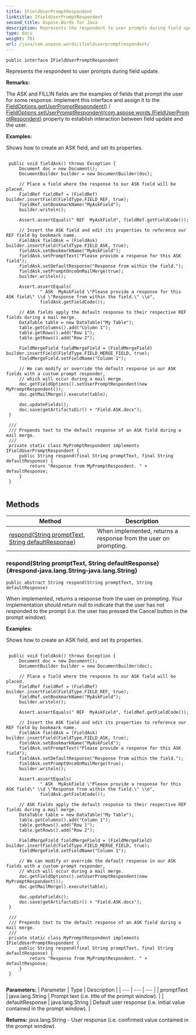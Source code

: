 ```yaml
---
title: IFieldUserPromptRespondent
linktitle: IFieldUserPromptRespondent
second_title: Aspose.Words for Java
description: Represents the respondent to user prompts during field update in Java.
type: docs
weight: 701
url: /java/com.aspose.words/ifielduserpromptrespondent/
---
```

```
public interface IFieldUserPromptRespondent
```

Represents the respondent to user prompts during field update.

 **Remarks:** 

The ASK and FILLIN fields are the examples of fields that prompt the user for some response. Implement this interface and assign it to the [FieldOptions.getUserPromptRespondent()](../../com.aspose.words/fieldoptions/\#getUserPromptRespondent) / [FieldOptions.setUserPromptRespondent(com.aspose.words.IFieldUserPromptRespondent)](../../com.aspose.words/fieldoptions/\#setUserPromptRespondent-com.aspose.words.IFieldUserPromptRespondent) property to establish interaction between field update and the user.

 **Examples:** 

Shows how to create an ASK field, and set its properties.

```

 public void fieldAsk() throws Exception {
     Document doc = new Document();
     DocumentBuilder builder = new DocumentBuilder(doc);

     // Place a field where the response to our ASK field will be placed.
     FieldRef fieldRef = (FieldRef) builder.insertField(FieldType.FIELD_REF, true);
     fieldRef.setBookmarkName("MyAskField");
     builder.writeln();

     Assert.assertEquals(" REF  MyAskField", fieldRef.getFieldCode());

     // Insert the ASK field and edit its properties to reference our REF field by bookmark name.
     FieldAsk fieldAsk = (FieldAsk) builder.insertField(FieldType.FIELD_ASK, true);
     fieldAsk.setBookmarkName("MyAskField");
     fieldAsk.setPromptText("Please provide a response for this ASK field");
     fieldAsk.setDefaultResponse("Response from within the field.");
     fieldAsk.setPromptOnceOnMailMerge(true);
     builder.writeln();

     Assert.assertEquals(
             " ASK  MyAskField \"Please provide a response for this ASK field\" \\d \"Response from within the field.\" \\o",
             fieldAsk.getFieldCode());

     // ASK fields apply the default response to their respective REF fields during a mail merge.
     DataTable table = new DataTable("My Table");
     table.getColumns().add("Column 1");
     table.getRows().add("Row 1");
     table.getRows().add("Row 2");

     FieldMergeField fieldMergeField = (FieldMergeField) builder.insertField(FieldType.FIELD_MERGE_FIELD, true);
     fieldMergeField.setFieldName("Column 1");

     // We can modify or override the default response in our ASK fields with a custom prompt responder,
     // which will occur during a mail merge.
     doc.getFieldOptions().setUserPromptRespondent(new MyPromptRespondent());
     doc.getMailMerge().execute(table);

     doc.updateFields();
     doc.save(getArtifactsDir() + "Field.ASK.docx");
 }

 /// 
 /// Prepends text to the default response of an ASK field during a mail merge.
 /// 
 private static class MyPromptRespondent implements IFieldUserPromptRespondent {
     public String respond(final String promptText, final String defaultResponse) {
         return "Response from MyPromptRespondent. " + defaultResponse;
     }
 }
 
```
## Methods

| Method | Description |
| --- | --- |
| [respond(String promptText, String defaultResponse)](#respond-java.lang.String-java.lang.String) | When implemented, returns a response from the user on prompting. |
### respond(String promptText, String defaultResponse) {#respond-java.lang.String-java.lang.String}
```
public abstract String respond(String promptText, String defaultResponse)
```


When implemented, returns a response from the user on prompting. Your implementation should return  null  to indicate that the user has not responded to the prompt (i.e. the user has pressed the Cancel button in the prompt window).

 **Examples:** 

Shows how to create an ASK field, and set its properties.

```

 public void fieldAsk() throws Exception {
     Document doc = new Document();
     DocumentBuilder builder = new DocumentBuilder(doc);

     // Place a field where the response to our ASK field will be placed.
     FieldRef fieldRef = (FieldRef) builder.insertField(FieldType.FIELD_REF, true);
     fieldRef.setBookmarkName("MyAskField");
     builder.writeln();

     Assert.assertEquals(" REF  MyAskField", fieldRef.getFieldCode());

     // Insert the ASK field and edit its properties to reference our REF field by bookmark name.
     FieldAsk fieldAsk = (FieldAsk) builder.insertField(FieldType.FIELD_ASK, true);
     fieldAsk.setBookmarkName("MyAskField");
     fieldAsk.setPromptText("Please provide a response for this ASK field");
     fieldAsk.setDefaultResponse("Response from within the field.");
     fieldAsk.setPromptOnceOnMailMerge(true);
     builder.writeln();

     Assert.assertEquals(
             " ASK  MyAskField \"Please provide a response for this ASK field\" \\d \"Response from within the field.\" \\o",
             fieldAsk.getFieldCode());

     // ASK fields apply the default response to their respective REF fields during a mail merge.
     DataTable table = new DataTable("My Table");
     table.getColumns().add("Column 1");
     table.getRows().add("Row 1");
     table.getRows().add("Row 2");

     FieldMergeField fieldMergeField = (FieldMergeField) builder.insertField(FieldType.FIELD_MERGE_FIELD, true);
     fieldMergeField.setFieldName("Column 1");

     // We can modify or override the default response in our ASK fields with a custom prompt responder,
     // which will occur during a mail merge.
     doc.getFieldOptions().setUserPromptRespondent(new MyPromptRespondent());
     doc.getMailMerge().execute(table);

     doc.updateFields();
     doc.save(getArtifactsDir() + "Field.ASK.docx");
 }

 /// 
 /// Prepends text to the default response of an ASK field during a mail merge.
 /// 
 private static class MyPromptRespondent implements IFieldUserPromptRespondent {
     public String respond(final String promptText, final String defaultResponse) {
         return "Response from MyPromptRespondent. " + defaultResponse;
     }
 }
 
```

**Parameters:**
| Parameter | Type | Description |
| --- | --- | --- |
| promptText | java.lang.String | Prompt text (i.e. title of the prompt window). |
| defaultResponse | java.lang.String | Default user response (i.e. initial value contained in the prompt window). |

**Returns:**
java.lang.String - User response (i.e. confirmed value contained in the prompt window).
